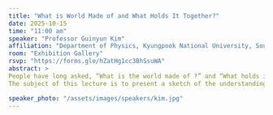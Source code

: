 ```yaml
---
title: "What is World Made of and What Holds It Together?"
date: 2025-10-15
time: "11:00 am"
speaker: "Professor Guinyun Kim"
affiliation: "Department of Physics, Kyungpook National University, South Korea"
room: "Exhibition Gallery"
rsvp: "https://forms.gle/hZatHg1cc3BhSsuWA"
abstract: > 
People have long asked, “What is the world made of ?” and “What holds it together ?”. People have come to realize that the matter of the world is made from a few fundamental building blocks of nature. By fundamental building blocks we mean objects that are simple and structureless not made of anything smaller.
The subject of this lecture is to present a sketch of the understanding we have today of what we consider to be fundamental building blocks or fundamental particles and the interactions between them. By adopting a semi-historical path, we shall meander through a century or so of discoveries which have led to the establishing of the currently accepted picture and outline some of the outstanding unsolved problems of this picture.

speaker_photo: "/assets/images/speakers/kim.jpg"
---
```

